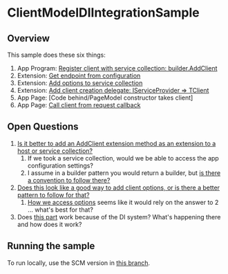 # ClientModelDIIntegrationSample

## Overview

 This sample does these six things:

1. App Program: [Register client with service collection: builder.AddClient](https://github.com/annelo-msft/ClientModelDIIntegrationSample/blob/6dbf4467887be2e2b93890d5af0f554b7131e366/AspireIntegrationToy/AspireIntegrationToy/Program.cs#L22)
2. Extension: [Get endpoint from configuration](https://github.com/annelo-msft/ClientModelDIIntegrationSample/blob/main/AspireIntegrationToy/Microsoft.Extensions.ClientModel/ClientModelExtensions.cs#L17)
3. Extension: [Add options to service collection](https://github.com/annelo-msft/ClientModelDIIntegrationSample/blob/main/AspireIntegrationToy/Microsoft.Extensions.ClientModel/ClientModelExtensions.cs#L23)
4. Extension: [Add client creation delegate: IServiceProvider => TClient](https://github.com/annelo-msft/ClientModelDIIntegrationSample/blob/main/AspireIntegrationToy/Microsoft.Extensions.ClientModel/ClientModelExtensions.cs#L27C7-L27C76)
5. App Page: [Code behind/PageModel constructor takes client]
6. App Page: [Call client from request callback](https://github.com/annelo-msft/ClientModelDIIntegrationSample/blob/main/AspireIntegrationToy/AspireIntegrationToy/Pages/Index.cshtml.cs#L21)

## Open Questions

1. [Is it better to add an AddClient extension method as an extension to a host or service collection?](https://github.com/annelo-msft/ClientModelDIIntegrationSample/blob/main/AspireIntegrationToy/Microsoft.Extensions.ClientModel/ClientModelExtensions.cs#L11)
    1. If we took a service collection, would we be able to access the app configuration settings?
	  2. I assume in a builder pattern you would return a builder, but [is there a convention to follow there?](https://github.com/annelo-msft/ClientModelDIIntegrationSample/blob/main/AspireIntegrationToy/Microsoft.Extensions.ClientModel/ClientModelExtensions.cs#L39)
2. [Does this look like a good way to add client options, or is there a better pattern to follow for that?](https://github.com/annelo-msft/ClientModelDIIntegrationSample/blob/main/AspireIntegrationToy/Microsoft.Extensions.ClientModel/ClientModelExtensions.cs#L24)
    1. [How we access options](https://github.com/annelo-msft/ClientModelDIIntegrationSample/blob/main/AspireIntegrationToy/Microsoft.Extensions.ClientModel/ClientModelExtensions.cs#L30) seems like it would rely on the answer to 2 ... what's best for that?
3.  Does [this part](https://github.com/annelo-msft/ClientModelDIIntegrationSample/blob/main/AspireIntegrationToy/AspireIntegrationToy/Pages/Index.cshtml.cs#L12) work because of the DI system?  What's happening there and how does it work?

## Running the sample

To run locally, use the SCM version in [this branch](https://github.com/annelo-msft/azure-sdk-for-net/tree/aspire-aoai-demo).


